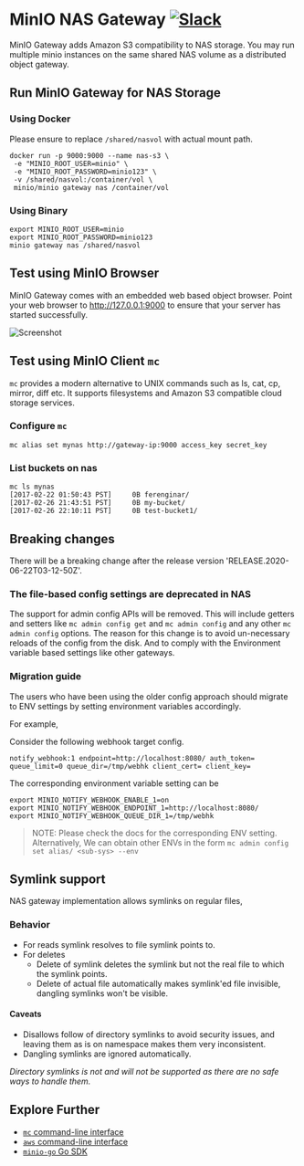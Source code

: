 # MinIO NAS Gateway [![Slack](https://slack.min.io/slack?type=svg)](https://slack.min.io)

MinIO Gateway adds Amazon S3 compatibility to NAS storage. You may run multiple minio instances on the same shared NAS volume as a distributed object gateway.

## Run MinIO Gateway for NAS Storage

### Using Docker

Please ensure to replace `/shared/nasvol` with actual mount path.

```
docker run -p 9000:9000 --name nas-s3 \
 -e "MINIO_ROOT_USER=minio" \
 -e "MINIO_ROOT_PASSWORD=minio123" \
 -v /shared/nasvol:/container/vol \
 minio/minio gateway nas /container/vol
```

### Using Binary

```
export MINIO_ROOT_USER=minio
export MINIO_ROOT_PASSWORD=minio123
minio gateway nas /shared/nasvol
```

## Test using MinIO Browser

MinIO Gateway comes with an embedded web based object browser. Point your web browser to http://127.0.0.1:9000 to ensure that your server has started successfully.

![Screenshot](https://raw.githubusercontent.com/minio/minio/master/docs/screenshots/minio-browser-gateway.png)

## Test using MinIO Client `mc`

`mc` provides a modern alternative to UNIX commands such as ls, cat, cp, mirror, diff etc. It supports filesystems and Amazon S3 compatible cloud storage services.

### Configure `mc`

```
mc alias set mynas http://gateway-ip:9000 access_key secret_key
```

### List buckets on nas

```
mc ls mynas
[2017-02-22 01:50:43 PST]     0B ferenginar/
[2017-02-26 21:43:51 PST]     0B my-bucket/
[2017-02-26 22:10:11 PST]     0B test-bucket1/
```

## Breaking changes

There will be a breaking change after the release version 'RELEASE.2020-06-22T03-12-50Z'.

### The file-based config settings are deprecated in NAS

The support for admin config APIs will be removed. This will include getters and setters like `mc admin config get` and `mc admin config`  and any other `mc admin config` options. The reason for this change is to avoid un-necessary reloads of the config from the disk. And to comply with the Environment variable based settings like other gateways.

### Migration guide

The users who have been using the older config approach should migrate to ENV settings by setting environment variables accordingly.

For example,

Consider the following webhook target config.

```
notify_webhook:1 endpoint=http://localhost:8080/ auth_token= queue_limit=0 queue_dir=/tmp/webhk client_cert= client_key=
```

The corresponding environment variable setting can be

```
export MINIO_NOTIFY_WEBHOOK_ENABLE_1=on
export MINIO_NOTIFY_WEBHOOK_ENDPOINT_1=http://localhost:8080/
export MINIO_NOTIFY_WEBHOOK_QUEUE_DIR_1=/tmp/webhk
```

> NOTE: Please check the docs for the corresponding ENV setting. Alternatively, We can obtain other ENVs in the form `mc admin config set alias/ <sub-sys> --env`

## Symlink support

NAS gateway implementation allows symlinks on regular files,

### Behavior

- For reads symlink resolves to file symlink points to.
- For deletes
  - Delete of symlink deletes the symlink but not the real file to which the symlink points.
  - Delete of actual file automatically makes symlink'ed file invisible, dangling symlinks won't be visible.

#### Caveats
- Disallows follow of directory symlinks to avoid security issues, and leaving them as is on namespace makes them very inconsistent.
- Dangling symlinks are ignored automatically.

*Directory symlinks is not and will not be supported as there are no safe ways to handle them.*

## Explore Further
- [`mc` command-line interface](https://docs.min.io/docs/minio-client-quickstart-guide)
- [`aws` command-line interface](https://docs.min.io/docs/aws-cli-with-minio)
- [`minio-go` Go SDK](https://docs.min.io/docs/golang-client-quickstart-guide)

